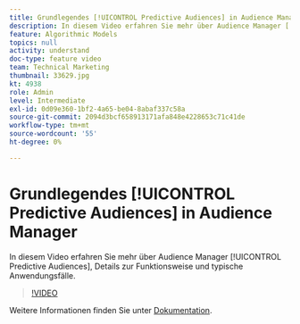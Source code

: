 ```yaml
---
title: Grundlegendes [!UICONTROL Predictive Audiences] in Audience Manager
description: In diesem Video erfahren Sie mehr über Audience Manager [!UICONTROL Predictive Audiences], Details zur Funktionsweise und typische Anwendungsfälle.
feature: Algorithmic Models
topics: null
activity: understand
doc-type: feature video
team: Technical Marketing
thumbnail: 33629.jpg
kt: 4938
role: Admin
level: Intermediate
exl-id: 0d09e360-1bf2-4a65-be04-8abaf337c58a
source-git-commit: 2094d3bcf658913171afa848e4228653c71c41de
workflow-type: tm+mt
source-wordcount: '55'
ht-degree: 0%

---
```


# Grundlegendes [!UICONTROL Predictive Audiences] in Audience Manager

In diesem Video erfahren Sie mehr über Audience Manager [!UICONTROL Predictive Audiences], Details zur Funktionsweise und typische Anwendungsfälle.

>[!VIDEO](https://video.tv.adobe.com/v/33629/?quality=12)

Weitere Informationen finden Sie unter [Dokumentation](https://experienceleague.adobe.com/docs/audience-manager/user-guide/features/algorithmic-models/predictive-audiences/predictive-audiences.html).
